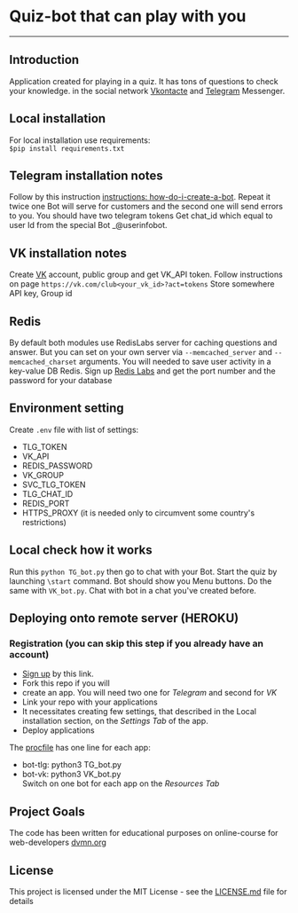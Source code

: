 # Quiz-bot that can play with you  
***
## Introduction
Application created for playing in a quiz. It has tons of questions to check your knowledge.
in the social network [Vkontacte](vk.com) and [Telegram](https://tlgrm.ru/) Messenger.      


## Local installation
For local installation use requirements:  
 `$pip install requirements.txt`

## Telegram installation notes
Follow by this instruction [instructions: how-do-i-create-a-bot](https://core.telegram.org/bots/faq#how-do-i-create-a-bot).
Repeat it twice one Bot will serve for customers and the second one will send errors to you.
You should have two telegram tokens
Get chat_id which equal to user Id from the special Bot _@userinfobot.
## VK installation notes
Create [VK](vk.com) account, public group and get VK_API token.
Follow instructions on page `https://vk.com/club<your_vk_id>?act=tokens`
Store somewhere API key, Group id  
## Redis
By default both modules use RedisLabs server for caching questions and answer.
But you can set on your own server via `--memcached_server` and `--memcached_charset` arguments.
You will needed to save user activity in a key-value DB Redis.
Sign up [Redis Labs](https://redislabs.com/) and get the port number and the password for your database
## Environment setting  
Create `.env` file with list of settings:
* TLG_TOKEN
* VK_API
* REDIS_PASSWORD
* VK_GROUP
* SVC_TLG_TOKEN
* TLG_CHAT_ID
* REDIS_PORT
* HTTPS_PROXY (it is needed only to circumvent some country's restrictions)
   
## Local check how it works
Run this  `python TG_bot.py` then go to chat with your Bot. 
Start the quiz by launching `\start` command. Bot should show you Menu buttons.
Do the same with `VK_bot.py`. Chat with bot in a chat you've created before. 

## Deploying onto remote server (HEROKU)
### Registration (you can skip this step if you already have an account)
* [Sign up](https://signup.heroku.com/login) by this link.
* Fork this repo if you will
* create an app. You will need two one for *Telegram* and second for *VK*
* Link your repo with your applications
* It necessitates creating few settings, that described in the Local installation section, on the _Settings Tab_ of the app.
* Deploy applications
   
The [procfile](https://devcenter.heroku.com/articles/procfile) has one line for each app: 
* bot-tlg: python3 TG_bot.py
* bot-vk: python3 VK_bot.py  
Switch on one bot for each app on the *Resources Tab*
  

## Project Goals
The code has been written for educational purposes on online-course for web-developers [dvmn.org](https://dvmn.org/modules/)

## License
This project is licensed under the MIT License - see the [LICENSE.md](https://github.com/psergal/bitly/blob/master/license.md) file for details  


